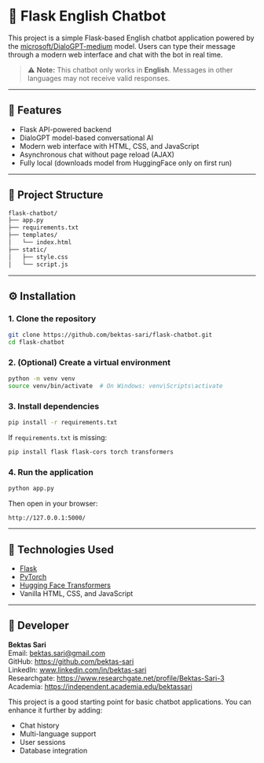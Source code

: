 # 💬 Flask English Chatbot

This project is a simple Flask-based English chatbot application powered by the [microsoft/DialoGPT-medium](https://huggingface.co/microsoft/DialoGPT-medium) model. 
Users can type their message through a modern web interface and chat with the bot in real time.

> ⚠️ **Note:** This chatbot only works in **English**. Messages in other languages may not receive valid responses.

---

## 🚀 Features

- Flask API-powered backend
- DialoGPT model-based conversational AI
- Modern web interface with HTML, CSS, and JavaScript
- Asynchronous chat without page reload (AJAX)
- Fully local (downloads model from HuggingFace only on first run)

---

## 📁 Project Structure

```bash
flask-chatbot/
├── app.py
├── requirements.txt
├── templates/
│   └── index.html
├── static/
│   ├── style.css
│   └── script.js
```

---

## ⚙️ Installation

### 1. Clone the repository

```bash
git clone https://github.com/bektas-sari/flask-chatbot.git
cd flask-chatbot
```

### 2. (Optional) Create a virtual environment

```bash
python -m venv venv
source venv/bin/activate  # On Windows: venv\Scripts\activate
```

### 3. Install dependencies

```bash
pip install -r requirements.txt
```

If `requirements.txt` is missing:

```bash
pip install flask flask-cors torch transformers
```

### 4. Run the application

```bash
python app.py
```

Then open in your browser:

```
http://127.0.0.1:5000/
```

---

## 🧠 Technologies Used

- [Flask](https://flask.palletsprojects.com/)
- [PyTorch](https://pytorch.org/)
- [Hugging Face Transformers](https://huggingface.co/transformers/)
- Vanilla HTML, CSS, and JavaScript

---

## 👤 Developer

**Bektas Sari**  
Email: bektas.sari@gmail.com  <br>
GitHub: https://github.com/bektas-sari <br>
LinkedIn: www.linkedin.com/in/bektas-sari <br>
Researchgate: https://www.researchgate.net/profile/Bektas-Sari-3 <br>
Academia: https://independent.academia.edu/bektassari <br>

This project is a good starting point for basic chatbot applications. You can enhance it further by adding:

- Chat history
- Multi-language support
- User sessions
- Database integration



